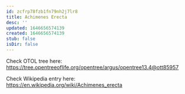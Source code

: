 ```yaml
---
id: zcfrp78fzb1fn79nh2j7lr8
title: Achimenes Erecta
desc: ''
updated: 1646656574139
created: 1646656574139
stub: false
isDir: false
---
```

Check OTOL tree here: https://tree.opentreeoflife.org/opentree/argus/opentree13.4@ott85957


Check Wikipedia entry here: https://en.wikipedia.org/wiki/Achimenes_erecta
